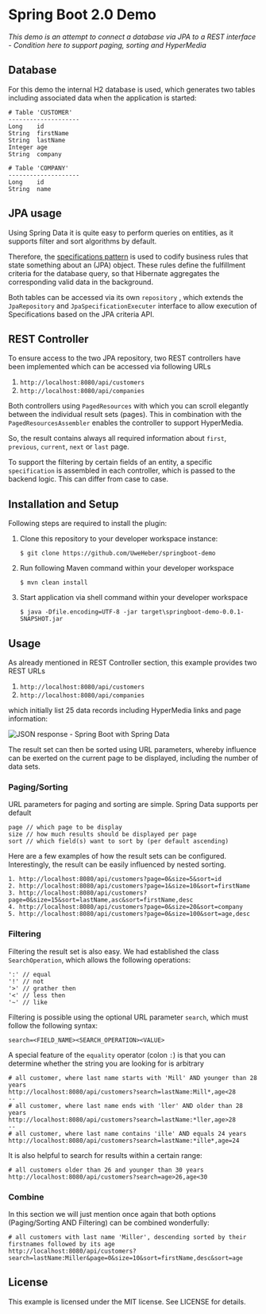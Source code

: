 # Spring Boot 2.0 Demo 
_This demo is an attempt to connect a database via JPA to a REST interface - Condition here to support paging, sorting and HyperMedia_

## Database
For this demo the internal H2 database is used, which generates two tables including associated data when the application is started:

    # Table 'CUSTOMER'
    --------------------
    Long    id 
    String  firstName
    String  lastName
    Integer age
    String  company
    
    # Table 'COMPANY'
    --------------------
    Long    id 
    String  name

## JPA usage
Using Spring Data it is quite easy to perform queries on entities, as it supports filter and sort algorithms by default.

Therefore, the [specifications pattern][anchor_1] is used to codify business rules that state something about an (JPA) object. 
These rules define the fulfillment criteria for the database query, so that Hibernate aggregates the corresponding valid data in the background.

Both tables can be accessed via its own `repository` , which extends the `JpaRepository` and `JpaSpecificationExecuter` 
interface to allow execution of Specifications based on the JPA criteria API.

## REST Controller
To ensure access to the two JPA repository, two REST controllers have been implemented which can be accessed via following URLs
1. `http://localhost:8080/api/customers`
2. `http://localhost:8080/api/companies`

Both controllers using `PagedResources` with which you can scroll elegantly between the individual result sets (pages). 
This in combination with the `PagedResourcesAssembler` enables the controller to support HyperMedia.

So, the result contains always all required information about `first`, `previous`, `current`, `next` or `last` page.

To support the filtering by certain fields of an entity, a specific `specification` is assembled in each controller, 
which is passed to the backend logic. This can differ from case to case. 

## Installation and Setup

Following steps are required to install the plugin:

1. Clone this repository to your developer workspace instance:

    `$ git clone https://github.com/UweHeber/springboot-demo`

2. Run following Maven command within your developer workspace 

    `$ mvn clean install`

3. Start application via shell command within your developer workspace 

    `$ java -Dfile.encoding=UTF-8 -jar target\springboot-demo-0.0.1-SNAPSHOT.jar`

## Usage
As already mentioned in REST Controller section, this example provides two REST URLs
1. `http://localhost:8080/api/customers`
2. `http://localhost:8080/api/companies`

which initially list 25 data records including HyperMedia links and page information:

![JSON response - Spring Boot with Spring Data][image_json-example]
    
The result set can then be sorted using URL parameters, whereby influence can be exerted on the current page to be 
displayed, including the number of data sets.

### Paging/Sorting

URL parameters for paging and sorting are simple. Spring Data supports per default

    page // which page to be display     
    size // how much results should be displayed per page
    sort // which field(s) want to sort by (per default ascending)
    
Here are a few examples of how the result sets can be configured. Interestingly, the result can be easily influenced by 
nested sorting. 

    1. http://localhost:8080/api/customers?page=0&size=5&sort=id
    2. http://localhost:8080/api/customers?page=1&size=10&sort=firstName
    3. http://localhost:8080/api/customers?page=0&size=15&sort=lastName,asc&sort=firstName,desc
    4. http://localhost:8080/api/customers?page=0&size=20&sort=company
    5. http://localhost:8080/api/customers?page=0&size=100&sort=age,desc
 
### Filtering

Filtering the result set is also easy. We had established the class `SearchOperation`, which allows the following 
operations:

    ':' // equal
    '!' // not
    '>' // grather then
    '<' // less then
    '~' // like
    
Filtering is possible using the optional URL parameter `search`, which must follow the following syntax:

    search=<FIELD_NAME><SEARCH_OPERATION><VALUE>

A special feature of the `equality` operator (colon `:`) is that you can determine whether the string you are looking for is 
arbitrary

    # all customer, where last name starts with 'Mill' AND younger than 28 years
    http://localhost:8080/api/customers?search=lastName:Mill*,age<28
    --
    # all customer, where last name ends with 'ller' AND older than 28 years
    http://localhost:8080/api/customers?search=lastName:*ller,age>28
    --
    # all customer, where last name contains 'ille' AND equals 24 years
    http://localhost:8080/api/customers?search=lastName:*ille*,age=24

It is also helpful to search for results within a certain range:
    
    # all customers older than 26 and younger than 30 years
    http://localhost:8080/api/customers?search=age>26,age<30

### Combine

In this section we will just mention once again that both options (Paging/Sorting AND Filtering) can be combined 
wonderfully:

    # all customers with last name 'Miller', descending sorted by their firstnames followed by its age
    http://localhost:8080/api/customers?search=lastName:Miller&page=0&size=10&sort=firstName,desc&sort=age
    
## License
This example is licensed under the MIT license. See LICENSE for details.


[anchor_1]: https://dzone.com/articles/java-using-specification
[image_json-example]: https://heber.it/images/github/springboot-data_json-exampl.png